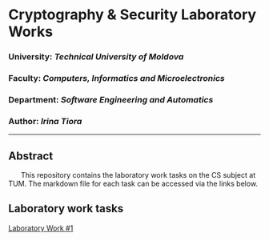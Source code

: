 # Cryptography & Security Laboratory Works

### University: _Technical University of Moldova_
### Faculty: _Computers, Informatics and Microelectronics_
### Department: _Software Engineering and Automatics_
### Author: _Irina Tiora_

----

## Abstract
&ensp;&ensp;&ensp; This repository contains the laboratory work tasks on the CS subject at TUM. The markdown file for each task can be accessed via the links below.


## Laboratory work tasks

[Laboratory Work #1](https://github.com/EliriaT/CS-Labs/tree/main/Lab1)
